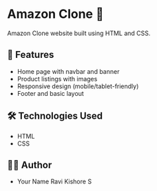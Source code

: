 # Amazon Clone 🛒

Amazon Clone website built using HTML and CSS.

## 🚀 Features
- Home page with navbar and banner
- Product listings with images
- Responsive design (mobile/tablet-friendly)
- Footer and basic layout

## 🛠️ Technologies Used
- HTML
- CSS

## 👨‍💻 Author
- Your Name Ravi Kishore S
